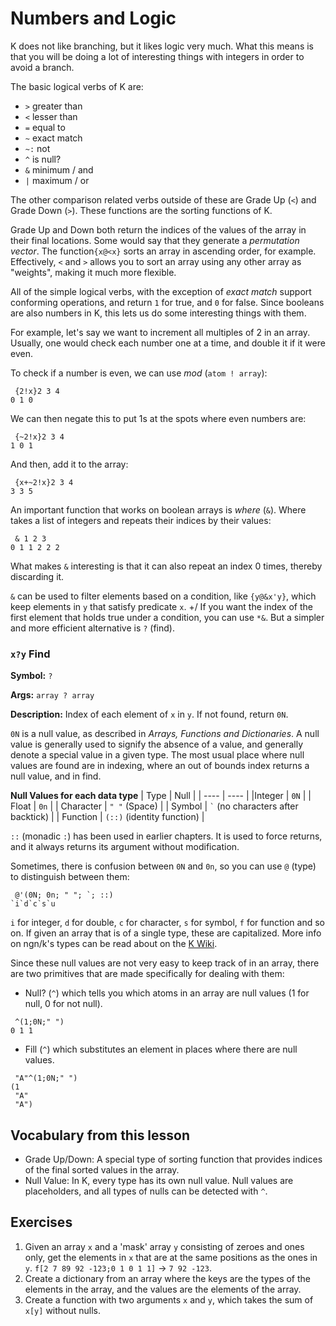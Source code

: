 # Numbers and Logic

K does not like branching, but it likes logic very much. What this means is that you will be doing a lot of interesting things with integers in order to
avoid a branch.

The basic logical verbs of K are:
- `>` greater than
- `<` lesser than
- `=` equal to
- `~` exact match
- `~:` not
- `^` is null?
- `&` minimum / and
- `|` maximum / or

The other comparison related verbs outside of these are Grade Up (`<`) and Grade Down (`>`). These 
functions are the sorting functions of K.

Grade Up and Down both return the indices of the values of the array in their final locations. Some would say that they generate a *permutation vector*.
The function`{x@<x}` sorts an array in ascending order, for example. Effectively, `<` and `>` allows you to sort an array using any other array
as "weights", making it much more flexible.

All of the simple logical verbs, with the exception of *exact match* support conforming operations, and return `1` for true, and `0` for false. Since
booleans are also numbers in K, this lets us do some interesting things with them.

For example, let's say we want to increment all multiples of 2 in an array. Usually, one would check each number one at a time, and double it
if it were even.

To check if a number is even, we can use *mod* (`atom ! array`):

```
 {2!x}2 3 4
0 1 0
```

We can then negate this to put 1s at the spots where even numbers are:
```
 {~2!x}2 3 4
1 0 1
```

And then, add it to the array:
```
 {x+~2!x}2 3 4
3 3 5
```

An important function that works on boolean arrays is *where* (`&`). Where takes a list of integers and 
repeats their indices by their values:

```
 & 1 2 3
0 1 1 2 2 2
```

What makes `&` interesting is that it can also repeat an index 0 times, thereby discarding it.

`&` can be used to filter elements based on a condition, like `{y@&x'y}`, which keep elements in `y` that satisfy predicate `x`.
+/
If you want the index of the first element that holds true under a condition, you can use `*&`. But a simpler and more efficient alternative is `?` (find).

### `x?y` Find

**Symbol:** `?`

**Args:** `array ? array`

**Description:** Index of each element of `x` in `y`. If not found, return `0N`.

`0N` is a null value, as described in *Arrays, Functions and Dictionaries*. A null value is generally used to 
signify the absence of a value, and generally denote a special value in a given type. The most usual place 
where null values are found are in indexing, where an out of bounds index returns a null value, and in find.

**Null Values for each data type**
| Type | Null |
| ---- | ---- |
|Integer | `0N` |
| Float | `0n` |
| Character | `" "` (Space) |
| Symbol | `` ` `` (no characters after backtick) |
| Function | `(::)` (identity function) |

`::` (monadic `:`) has been used in earlier chapters. It is used to force returns, and it always returns its argument without modification.

Sometimes, there is confusion between `0N` and `0n`, so you can use `@` (type) to distinguish between them:

```
 @'(0N; 0n; " "; `; ::)
`i`d`c`s`u
```

`i` for integer, `d` for double, `c` for character, `s` for symbol, `f` for function and so on. If given an 
array that is of a single type, these are capitalized. More info on ngn/k's types can be read about on the 
[K Wiki](https://k.miraheze.org/wiki/Type).

Since these null values are not very easy to keep track of in an array, there are two primitives that are made specifically for dealing with them:

- Null? (`^`) which tells you which atoms in an array are null values (1 for null, 0 for not null).
```
 ^(1;0N;" ")
0 1 1
```
- Fill (`^`) which substitutes an element in places where there are null values.
```
 "A"^(1;0N;" ")
(1
 "A"
 "A")
```

## Vocabulary from this lesson
- Grade Up/Down: A special type of sorting function that provides indices of the final sorted values in the array.
- Null Value: In K, every type has its own null value. Null values are placeholders, and all types of nulls can be detected with `^`.

## Exercises
1. Given an array `x` and a 'mask' array `y` consisting of zeroes and ones only, get the elements in `x` that are at the same positions
   as the ones in `y`. `f[2 7 89 92 -123;0 1 0 1 1]` -> `7 92 -123`.
2. Create a dictionary from an array where the keys are the types of the elements in the array, and the values are the elements of the array.
3. Create a function with two arguments `x` and `y`, which takes the sum of `x[y]` without nulls.

